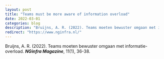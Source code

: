 ```yaml
---
layout: post
title: "Teams must be more aware of information overload"
date: 2022-03-01
categories: blog
description: "Bruijns, A. R. (2022). Teams moeten bewuster omgaan met informatie-overload. NGinfra Magazine, 11(1), 36-38."
redirect: "https://www.nginfra.nl/"
---
```


Bruijns, A. R. (2022). Teams moeten bewuster omgaan met informatie-overload. **_NGinfra Magazine_**, 11(1), 36-38.
